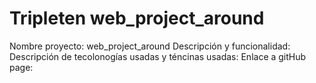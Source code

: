 # Tripleten web_project_around

Nombre proyecto: web_project_around
Descripción y funcionalidad:
Descripción de tecolonogías usadas y téncinas usadas:
Enlace a gitHub page:
